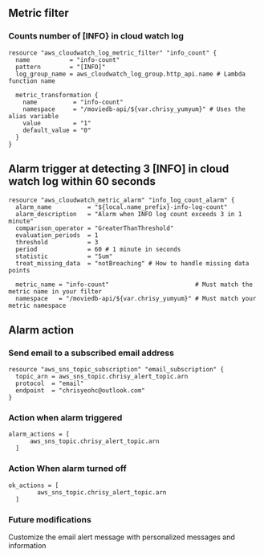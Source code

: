 ## Metric filter
### Counts number of  [INFO} in cloud watch log
```
resource "aws_cloudwatch_log_metric_filter" "info_count" {
  name           = "info-count"
  pattern        = "[INFO]"
  log_group_name = aws_cloudwatch_log_group.http_api.name # Lambda function name

  metric_transformation {
    name          = "info-count"
    namespace     = "/moviedb-api/${var.chrisy_yumyum}" # Uses the alias variable
    value         = "1"
    default_value = "0"
  }
}
```

## Alarm trigger at detecting 3 [INFO] in cloud watch log within 60 seconds
```
resource "aws_cloudwatch_metric_alarm" "info_log_count_alarm" {
  alarm_name          = "${local.name_prefix}-info-log-count"
  alarm_description   = "Alarm when INFO log count exceeds 3 in 1 minute"
  comparison_operator = "GreaterThanThreshold"
  evaluation_periods  = 1
  threshold           = 3
  period              = 60 # 1 minute in seconds
  statistic           = "Sum"
  treat_missing_data  = "notBreaching" # How to handle missing data points

  metric_name = "info-count"                        # Must match the metric name in your filter
  namespace   = "/moviedb-api/${var.chrisy_yumyum}" # Must match your metric namespace
```


## Alarm action 
### Send email to a subscribed email address
```
resource "aws_sns_topic_subscription" "email_subscription" {
  topic_arn = aws_sns_topic.chrisy_alert_topic.arn
  protocol  = "email"
  endpoint  = "chrisyeohc@outlook.com"
}
```

### Action when alarm triggered
```
alarm_actions = [
      aws_sns_topic.chrisy_alert_topic.arn
  ]
```

### Action When alarm turned off
```
ok_actions = [
        aws_sns_topic.chrisy_alert_topic.arn
  ]
```

### Future modifications
Customize the email alert message with personalized messages and information
